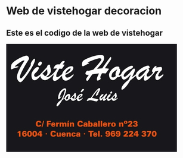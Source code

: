 # Web de vistehogar decoracion

## Este es el codigo de la web de vistehogar

![Logo de vistehogar](logo.jpg)
